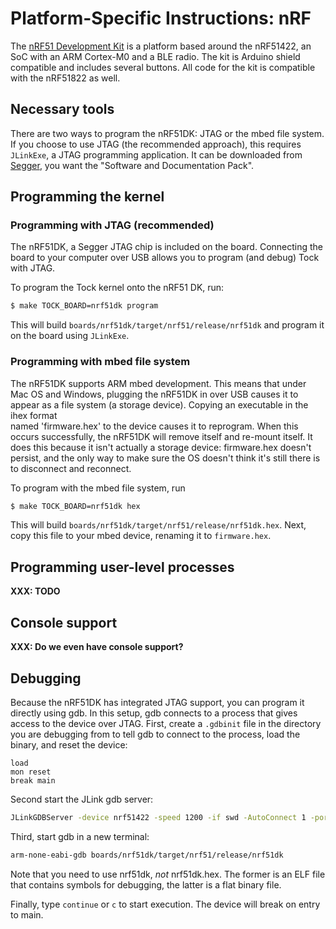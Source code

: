 Platform-Specific Instructions: nRF
===================================

The [nRF51 Development
Kit](https://www.nordicsemi.com/eng/Products/nRF51-DK) is a platform
based around the nRF51422, an SoC with an ARM Cortex-M0 and a BLE
radio. The kit is Arduino shield compatible and includes several
buttons.  All code for the kit is compatible with the nRF51822 as
well.

## Necessary tools

There are two ways to program the nRF51DK: JTAG or the mbed file
system. If you choose to use JTAG (the recommended approach), this
requires `JLinkExe`, a JTAG programming application.  It can be
downloaded from [Segger](https://www.segger.com/downloads/jlink), you
want the "Software and Documentation Pack".

## Programming the kernel

### Programming with JTAG (recommended)

The nRF51DK, a Segger JTAG chip is included on the board. Connecting
the board to your computer over USB allows you to program (and debug)
Tock with JTAG.

To program the Tock kernel onto the nRF51 DK, run:

```bash
$ make TOCK_BOARD=nrf51dk program
```

This will build `boards/nrf51dk/target/nrf51/release/nrf51dk` and 
program it on the board using `JLinkExe`.

### Programming with mbed file system 

The nRF51DK supports ARM mbed development. This means that under Mac OS and 
Windows, plugging the nRF51DK in over USB causes it to appear as a file
system (a storage device). Copying an executable in the ihex format  
named 'firmware.hex' to the device causes it to reprogram. When this
occurs successfully, the nRF51DK will remove itself and re-mount itself.
It does this because it isn't actually a storage device: firmware.hex
doesn't persist, and the only way to make sure the OS doesn't think it's
still there is to disconnect and reconnect.

To program with the mbed file system, run

```bash
$ make TOCK_BOARD=nrf51dk hex
```

This will build `boards/nrf51dk/target/nrf51/release/nrf51dk.hex`. Next,
copy this file to your mbed device, renaming it to `firmware.hex`. 

## Programming user-level processes

**XXX: TODO**

## Console support

**XXX: Do we even have console support?**

## Debugging

Because the nRF51DK has integrated JTAG support, you can
program it directly using gdb. In this setup, gdb connects
to a process that gives access to the device over JTAG.
First, create a `.gdbinit` file in the directory you are
debugging from to tell gdb to connect to the
process, load the binary, and reset the device:

```target remote localhost:2331
load
mon reset
break main
```

Second start the JLink gdb server:

```bash
JLinkGDBServer -device nrf51422 -speed 1200 -if swd -AutoConnect 1 -port 2331
```

Third, start gdb in a new terminal:

```bash
arm-none-eabi-gdb boards/nrf51dk/target/nrf51/release/nrf51dk
```

Note that you need to use nrf51dk, *not* nrf51dk.hex. The former
is an ELF file that contains symbols for debugging, the latter
is a flat binary file.

Finally, type `continue` or `c` to start execution. The device
will break on entry to main.

